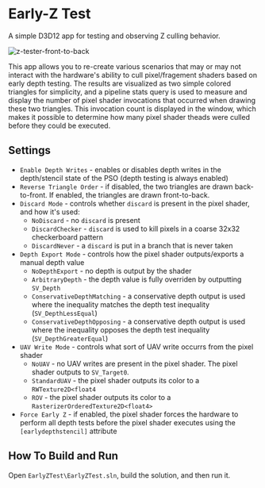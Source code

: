 # Early-Z Test
A simple D3D12 app for testing and observing Z culling behavior.

![z-tester-front-to-back](https://github.com/user-attachments/assets/c37b4712-ff46-4a2a-bf14-ae38619ae923)

This app allows you to re-create various scenarios that may or may not interact with the hardware's ability to cull pixel/fragement shaders based on early depth testing. The results are visualized as two simple colored triangles for simplicity, and a pipeline stats query is used to measure and display the number of pixel shader invocations that occurred when drawing these two triangles. This invocation count is displayed in the window, which makes it possible to determine how many pixel shader theads were culled before they could be executed.

## Settings

* `Enable Depth Writes` - enables or disables depth writes in the depth/stencil state of the PSO (depth testing is always enabled)
* `Reverse Triangle Order` - if disabled, the two triangles are drawn back-to-front. If enabled, the triangles are drawn front-to-back.
* `Discard Mode` - controls whether `discard` is present in the pixel shader, and how it's used:
  * `NoDiscard` - no `discard` is present
  * `DiscardChecker` - `discard` is used to kill pixels in a coarse 32x32 checkerboard pattern
  * `DiscardNever` - a `discard` is put in a branch that is never taken
* `Depth Export Mode` - controls how the pixel shader outputs/exports a manual depth value
  * `NoDepthExport` - no depth is output by the shader
  * `ArbitraryDepth` - the depth value is fully overriden by outputting `SV_Depth`
  * `ConservativeDepthMatching` - a conservative depth output is used where the inequality matches the depth test inequality (`SV_DepthLessEqual`)
  * `ConservativeDepthOpposing` - a conservative depth output is used where the inequality opposes the depth test inequality (`SV_DepthGreaterEqual`)
* `UAV Write Mode` - controls what sort of UAV write occurrs from the pixel shader
  * `NoUAV` - no UAV writes are present in the pixel shader. The pixel shader outputs to `SV_Target0`.
  * `StandardUAV` - the pixel shader outputs its color to a `RWTexture2D<float4`
  * `ROV` - the pixel shader outputs its color to a `RasterizerOrderedTexture2D<float4>`
* `Force Early Z` - if enabled, the pixel shader forces the hardware to perform all depth tests before the pixel shader executes using the `[earlydepthstencil]` attribute

## How To Build and Run

Open `EarlyZTest\EarlyZTest.sln`, build the solution, and then run it.
